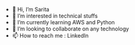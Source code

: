 - 👋 Hi, I’m Sarita
- 👀 I’m interested in technical stuffs 
- 🌱 I’m currently learning AWS and Python
- 💞️ I’m looking to collaborate on any technology
- 📫 How to reach me : LinkedIn

<!---
Daz-zler/Daz-zler is a ✨ special ✨ repository because its `README.md` (this file) appears on your GitHub profile.
You can click the Preview link to take a look at your changes.
--->
